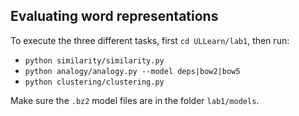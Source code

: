 ## Evaluating word representations

To execute the three different tasks, first `cd ULLearn/lab1`, then run:

- `python similarity/similarity.py`
- `python analogy/analogy.py --model deps|bow2|bow5`
- `python clustering/clustering.py`

Make sure the `.bz2` model files are in the folder `lab1/models`.
